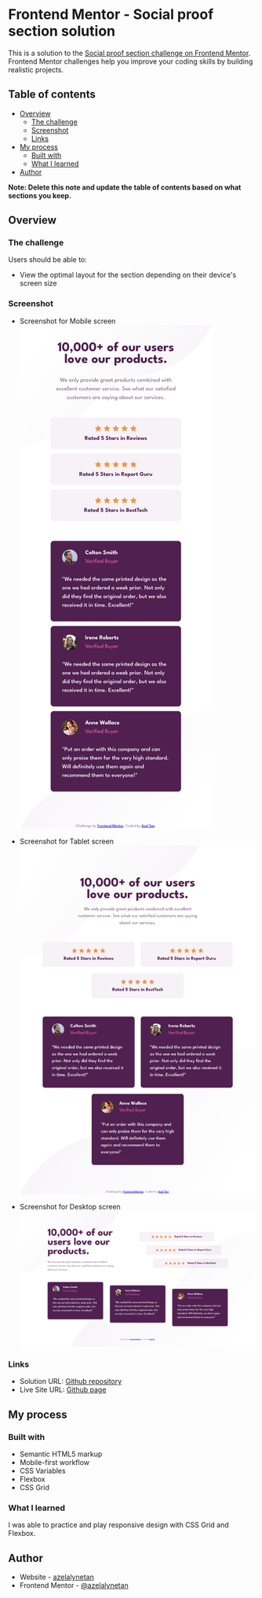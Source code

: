 # Frontend Mentor - Social proof section solution

This is a solution to the [Social proof section challenge on Frontend Mentor](https://www.frontendmentor.io/challenges/social-proof-section-6e0qTv_bA). Frontend Mentor challenges help you improve your coding skills by building realistic projects. 

## Table of contents

- [Overview](#overview)
  - [The challenge](#the-challenge)
  - [Screenshot](#screenshot)
  - [Links](#links)
- [My process](#my-process)
  - [Built with](#built-with)
  - [What I learned](#what-i-learned)
- [Author](#author)

**Note: Delete this note and update the table of contents based on what sections you keep.**

## Overview

### The challenge

Users should be able to:

- View the optimal layout for the section depending on their device's screen size

### Screenshot

- Screenshot for Mobile screen
![](./screenshots/screenshot-mobile.png)

- Screenshot for Tablet screen
![](./screenshots/screenshot-tablet.png)

- Screenshot for Desktop screen
![](./screenshots/screenshot-desktop.png)


### Links

- Solution URL: [Github repository](https://your-solution-url.com)
- Live Site URL: [Github page](https://your-live-site-url.com)

## My process

### Built with

- Semantic HTML5 markup
- Mobile-first workflow
- CSS Variables
- Flexbox
- CSS Grid

### What I learned

I was able to practice and play responsive design with CSS Grid and Flexbox.

## Author

- Website - [azelalynetan](https://azelalynetan.github.io/)
- Frontend Mentor - [@azelalynetan](https://www.frontendmentor.io/profile/azelalynetan)

